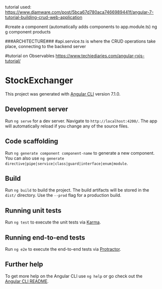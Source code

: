 tutorial used:
https://www.djamware.com/post/5bca67d780aca7466989441f/angular-7-tutorial-building-crud-web-application


#create a component (automatically adds components to app.module.ts)
ng g component products


###ARCHITECTURE###
#api.service.ts is where the CRUD operations take place, connecting to the backend server


#tutorial on Observables
https://www.techiediaries.com/angular-rxjs-tutorial/








# StockExchanger

This project was generated with [Angular CLI](https://github.com/angular/angular-cli) version 7.1.0.

## Development server

Run `ng serve` for a dev server. Navigate to `http://localhost:4200/`. The app will automatically reload if you change any of the source files.

## Code scaffolding

Run `ng generate component component-name` to generate a new component. You can also use `ng generate directive|pipe|service|class|guard|interface|enum|module`.

## Build

Run `ng build` to build the project. The build artifacts will be stored in the `dist/` directory. Use the `--prod` flag for a production build.

## Running unit tests

Run `ng test` to execute the unit tests via [Karma](https://karma-runner.github.io).

## Running end-to-end tests

Run `ng e2e` to execute the end-to-end tests via [Protractor](http://www.protractortest.org/).

## Further help

To get more help on the Angular CLI use `ng help` or go check out the [Angular CLI README](https://github.com/angular/angular-cli/blob/master/README.md).
